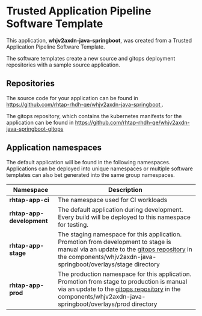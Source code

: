 # Trusted Application Pipeline Software Template

This application, **whjv2axdn-java-springboot**, was created from a Trusted Application Pipeline Software Template.

The software templates create a new source and gitops deployment repositories with a sample source application. 

## Repositories

The source code for your application can be found in [https://github.com/rhtap-rhdh-qe/whjv2axdn-java-springboot ](https://github.com/rhtap-rhdh-qe/whjv2axdn-java-springboot ).
 
The gitops repository, which contains the kubernetes manifests for the application can be found in 
[https://github.com/rhtap-rhdh-qe/whjv2axdn-java-springboot-gitops ](https://github.com/rhtap-rhdh-qe/whjv2axdn-java-springboot-gitops ) 

## Application namespaces 

The default application will be found in the following namespaces. Applications can be deployed into unique namespaces or multiple software templates can also bet generated into the same group namespaces.  

|  Namespace   |  Description   |  
| -------- | -------- |
| **rhtap-app-ci** | The namespace used for CI workloads |
| **rhtap-app-development** | The default application during development. Every build will be deployed to this namespace for testing. |
| **rhtap-app-stage** | The staging namespace for this application. Promotion from development to stage is manual via an update to the [gitops repository](https://github.com/rhtap-rhdh-qe/whjv2axdn-java-springboot-gitops ) in the components/whjv2axdn-java-springboot/overlays/stage directory |
| **rhtap-app-prod** | The production namespace for this application. Promotion from stage to production is manual via an update to the [gitops repository](https://github.com/rhtap-rhdh-qe/whjv2axdn-java-springboot-gitops ) in the components/whjv2axdn-java-springboot/overlays/prod directory |